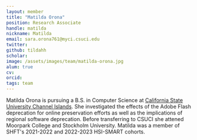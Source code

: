 ```yaml
---
layout: member
title: "Matilda Orona"
position: Research Associate
handle: matilda
nickname: Matilda
email: sara.orona761@myci.csuci.edu
twitter: 
github: tildahh
scholar:  
image: /assets/images/team/matilda-orona.jpg
alum: true 
cv: 
orcid: 
tags: team
---
```

Matilda Orona is pursuing a B.S. in Computer Science at [California State University Channel Islands]. 
She investigated the effects of the Adobe Flash deprecation for online preservation efforts as well as 
the implications of regional software deprecation. Before transferring to CSUCI she attened Moorpark College 
and Stockholm University. Matilda was a member of SHFT's 2021-2022 and 2022-2023 HSI-SMART cohorts.


[Computer Science Department]: https://compsci.csuci.edu
[California State University Channel Islands]: https://www.csuci.edu


